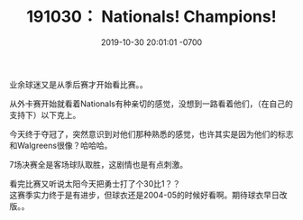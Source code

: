 ﻿---
layout: post
title:  "191030： Nationals! Champions!"
date:   2019-10-30 20:01:01 -0700
categories: diary
---
业余球迷又是从季后赛才开始看比赛。。  
  
从外卡赛开始就看着Nationals有种亲切的感觉，没想到一路看着他们，（在自己的支持下）以下克上。  
  
今天终于夺冠了，突然意识到对他们那种熟悉的感觉，也许其实是因为他们的标志和Walgreens很像？哈哈哈。  
  
  
  
7场决赛全是客场球队取胜，这剧情也是有点刺激。  
  
  
  
看完比赛又听说太阳今天把勇士打了个30比1？？  
这赛季实力终于是有进步，但球衣还是2004-05的时候好看啊。期待球衣早日改版。。